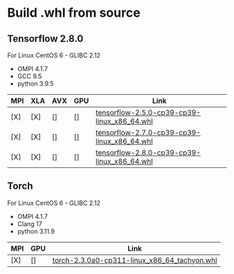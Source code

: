 # Build .whl from source

## Tensorflow 2.8.0

For Linux CentOS 6 - GLIBC 2.12
- OMPI 4.1.7
- GCC 9.5
- python 3.9.5

| MPI | XLA | AVX | GPU | Link                                                                                                                              |
| --- | --- | --- | --- | --------------------------------------------------------------------------------------------------------------------------------- |
| [X] | [X] | []  | []  | [tensorflow-2.5.0-cp39-cp39-linux_x86_64.whl](https://drive.google.com/file/d/1GgFOthHxuLUeQYBX3Umq2qMa5mtttxW5/view?usp=sharing) |
| [X] | [X] | []  | []  | [tensorflow-2.7.0-cp39-cp39-linux_x86_64.whl](https://drive.google.com/file/d/1xA3vWz5i1kPtP1TEmRY5YRmYoeyDS5HN/view?usp=sharing) |
| [X] | [X] | []  | []  | [tensorflow-2.8.0-cp39-cp39-linux_x86_64.whl](https://drive.google.com/file/d/13ugFiwdReFNIwVbk6rv4dFu8nR9Dnuep/view?usp=drive_link) |


## Torch

For Linux CentOS 6 - GLIBC 2.12
- OMPI 4.1.7
- Clang 17
- python 3.11.9

| MPI | GPU | Link                                                                                                                              |
| --- | --- | --------------------------------------------------------------------------------------------------------------------------------- |
| [X] | [] | [torch-2.3.0a0-cp311-linux_x86_64_tachyon.whl](https://drive.google.com/file/d/1WNQ78b1GKPaiVa8Ll7I-WWdYXlTpXxyp/view?usp=drive_link) |
